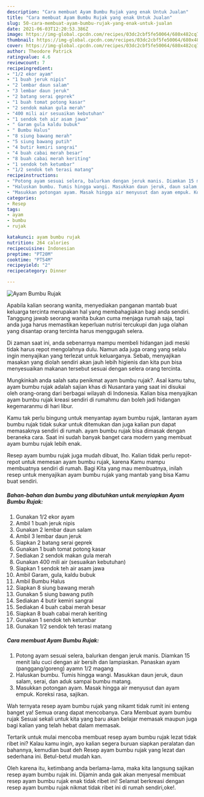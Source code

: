 ```yaml
---
description: "Cara membuat Ayam Bumbu Rujak yang enak Untuk Jualan"
title: "Cara membuat Ayam Bumbu Rujak yang enak Untuk Jualan"
slug: 50-cara-membuat-ayam-bumbu-rujak-yang-enak-untuk-jualan
date: 2021-06-03T12:20:53.386Z
image: https://img-global.cpcdn.com/recipes/03dc2cbf5fe50064/680x482cq70/ayam-bumbu-rujak-foto-resep-utama.jpg
thumbnail: https://img-global.cpcdn.com/recipes/03dc2cbf5fe50064/680x482cq70/ayam-bumbu-rujak-foto-resep-utama.jpg
cover: https://img-global.cpcdn.com/recipes/03dc2cbf5fe50064/680x482cq70/ayam-bumbu-rujak-foto-resep-utama.jpg
author: Theodore Patrick
ratingvalue: 4.6
reviewcount: 7
recipeingredient:
- "1/2 ekor ayam"
- "1 buah jeruk nipis"
- "2 lembar daun salam"
- "3 lembar daun jeruk"
- "2 batang serai geprek"
- "1 buah tomat potong kasar"
- "2 sendok makan gula merah"
- "400 mili air sesuaikan kebutuhan"
- "1 sendok teh air asam jawa"
- " Garam gula kaldu bubuk"
- " Bumbu Halus"
- "8 siung bawang merah"
- "5 siung bawang putih"
- "4 butir kemiri sangrai"
- "4 buah cabai merah besar"
- "8 buah cabai merah keriting"
- "1 sendok teh ketumbar"
- "1/2 sendok teh terasi matang"
recipeinstructions:
- "Potong ayam sesuai selera, balurkan dengan jeruk manis. Diamkan 15 menit lalu cuci dengan air bersih dan lampiaskan. Panaskan ayam (panggang/goreng) ayamn 1/2 magang"
- "Haluskan bumbu. Tumis hingga wangi. Masukkan daun jeruk, daun salam, serai, dan aduk sampai bumbu matang."
- "Masukkan potongan ayam. Masak hingga air menyusut dan ayam empuk. Koreksi rasa, sajikan."
categories:
- Resep
tags:
- ayam
- bumbu
- rujak

katakunci: ayam bumbu rujak 
nutrition: 264 calories
recipecuisine: Indonesian
preptime: "PT20M"
cooktime: "PT54M"
recipeyield: "2"
recipecategory: Dinner

---
```



![Ayam Bumbu Rujak](https://img-global.cpcdn.com/recipes/03dc2cbf5fe50064/680x482cq70/ayam-bumbu-rujak-foto-resep-utama.jpg)

Apabila kalian seorang wanita, menyediakan panganan mantab buat keluarga tercinta merupakan hal yang membahagiakan bagi anda sendiri. Tanggung jawab seorang  wanita bukan cuma menjaga rumah saja, tapi anda juga harus memastikan keperluan nutrisi tercukupi dan juga olahan yang disantap orang tercinta harus menggugah selera.

Di zaman  saat ini, anda sebenarnya mampu membeli hidangan jadi meski tidak harus repot mengolahnya dulu. Namun ada juga orang yang selalu ingin menyajikan yang terlezat untuk keluarganya. Sebab, menyajikan masakan yang diolah sendiri akan jauh lebih higienis dan kita pun bisa menyesuaikan makanan tersebut sesuai dengan selera orang tercinta. 



Mungkinkah anda salah satu penikmat ayam bumbu rujak?. Asal kamu tahu, ayam bumbu rujak adalah sajian khas di Nusantara yang saat ini disukai oleh orang-orang dari berbagai wilayah di Indonesia. Kalian bisa menyajikan ayam bumbu rujak kreasi sendiri di rumahmu dan boleh jadi hidangan kegemaranmu di hari libur.

Kamu tak perlu bingung untuk menyantap ayam bumbu rujak, lantaran ayam bumbu rujak tidak sukar untuk ditemukan dan juga kalian pun dapat memasaknya sendiri di rumah. ayam bumbu rujak bisa dimasak dengan beraneka cara. Saat ini sudah banyak banget cara modern yang membuat ayam bumbu rujak lebih enak.

Resep ayam bumbu rujak juga mudah dibuat, lho. Kalian tidak perlu repot-repot untuk memesan ayam bumbu rujak, karena Kamu mampu membuatnya sendiri di rumah. Bagi Kita yang mau membuatnya, inilah resep untuk menyajikan ayam bumbu rujak yang mantab yang bisa Kamu buat sendiri.

<!--inarticleads1-->

##### Bahan-bahan dan bumbu yang dibutuhkan untuk menyiapkan Ayam Bumbu Rujak:

1. Gunakan 1/2 ekor ayam
1. Ambil 1 buah jeruk nipis
1. Gunakan 2 lembar daun salam
1. Ambil 3 lembar daun jeruk
1. Siapkan 2 batang serai geprek
1. Gunakan 1 buah tomat potong kasar
1. Sediakan 2 sendok makan gula merah
1. Gunakan 400 mili air (sesuaikan kebutuhan)
1. Siapkan 1 sendok teh air asam jawa
1. Ambil  Garam, gula, kaldu bubuk
1. Ambil  Bumbu Halus
1. Siapkan 8 siung bawang merah
1. Gunakan 5 siung bawang putih
1. Sediakan 4 butir kemiri sangrai
1. Sediakan 4 buah cabai merah besar
1. Siapkan 8 buah cabai merah keriting
1. Gunakan 1 sendok teh ketumbar
1. Gunakan 1/2 sendok teh terasi matang




<!--inarticleads2-->

##### Cara membuat Ayam Bumbu Rujak:

1. Potong ayam sesuai selera, balurkan dengan jeruk manis. Diamkan 15 menit lalu cuci dengan air bersih dan lampiaskan. Panaskan ayam (panggang/goreng) ayamn 1/2 magang
1. Haluskan bumbu. Tumis hingga wangi. Masukkan daun jeruk, daun salam, serai, dan aduk sampai bumbu matang.
1. Masukkan potongan ayam. Masak hingga air menyusut dan ayam empuk. Koreksi rasa, sajikan.




Wah ternyata resep ayam bumbu rujak yang nikamt tidak rumit ini enteng banget ya! Semua orang dapat mencobanya. Cara Membuat ayam bumbu rujak Sesuai sekali untuk kita yang baru akan belajar memasak maupun juga bagi kalian yang telah hebat dalam memasak.

Tertarik untuk mulai mencoba membuat resep ayam bumbu rujak lezat tidak ribet ini? Kalau kamu ingin, ayo kalian segera buruan siapkan peralatan dan bahannya, kemudian buat deh Resep ayam bumbu rujak yang lezat dan sederhana ini. Betul-betul mudah kan. 

Oleh karena itu, ketimbang anda berlama-lama, maka kita langsung sajikan resep ayam bumbu rujak ini. Dijamin anda gak akan menyesal membuat resep ayam bumbu rujak enak tidak ribet ini! Selamat berkreasi dengan resep ayam bumbu rujak nikmat tidak ribet ini di rumah sendiri,oke!.

